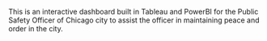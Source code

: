 This is an interactive dashboard built in Tableau and PowerBI for the Public Safety Officer of Chicago city to assist the officer in maintaining peace and order in the city.
